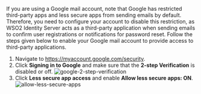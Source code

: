 If you are using a Google mail account, note that Google has restricted third-party apps and less secure apps from sending emails by default. Therefore, you need to configure your account to disable this restriction, as WSO2 Identity Server acts as a third-party application when sending emails to confirm user registrations or notifications for password reset. Follow the steps given below to enable your Google mail account to provide access to third-party applications.
1.  Navigate to <https://myaccount.google.com/security>.
2.  Click **Signing in to Google** and make sure that the **2-step Verification** is disabled or off.
    ![google-2-step-verification](/assets/img/fragments/google-2-step-verification.png)
3.  Click **Less secure app access** and enable **Allow less secure apps: ON**.
    ![allow-less-secure-apps](/assets/img/fragments/allow-less-secure-apps.png)  